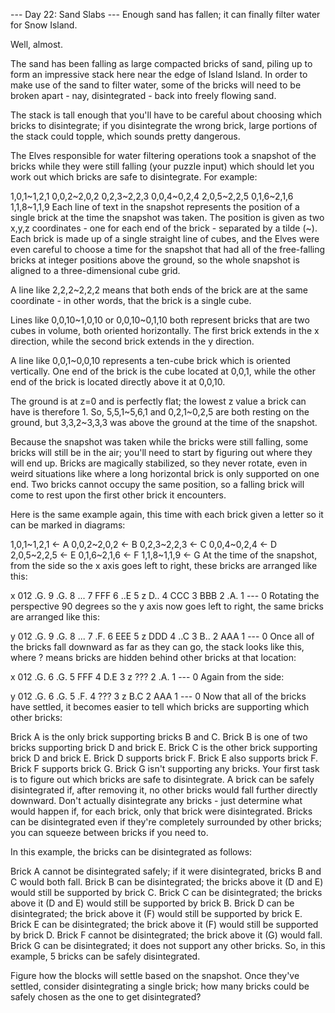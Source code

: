 --- Day 22: Sand Slabs ---
Enough sand has fallen; it can finally filter water for Snow Island.

Well, almost.

The sand has been falling as large compacted bricks of sand, piling up to form an impressive stack here near the edge of Island Island. In order to make use of the sand to filter water, some of the bricks will need to be broken apart - nay, disintegrated - back into freely flowing sand.

The stack is tall enough that you'll have to be careful about choosing which bricks to disintegrate; if you disintegrate the wrong brick, large portions of the stack could topple, which sounds pretty dangerous.

The Elves responsible for water filtering operations took a snapshot of the bricks while they were still falling (your puzzle input) which should let you work out which bricks are safe to disintegrate. For example:

1,0,1~1,2,1
0,0,2~2,0,2
0,2,3~2,2,3
0,0,4~0,2,4
2,0,5~2,2,5
0,1,6~2,1,6
1,1,8~1,1,9
Each line of text in the snapshot represents the position of a single brick at the time the snapshot was taken. The position is given as two x,y,z coordinates - one for each end of the brick - separated by a tilde (~). Each brick is made up of a single straight line of cubes, and the Elves were even careful to choose a time for the snapshot that had all of the free-falling bricks at integer positions above the ground, so the whole snapshot is aligned to a three-dimensional cube grid.

A line like 2,2,2~2,2,2 means that both ends of the brick are at the same coordinate - in other words, that the brick is a single cube.

Lines like 0,0,10~1,0,10 or 0,0,10~0,1,10 both represent bricks that are two cubes in volume, both oriented horizontally. The first brick extends in the x direction, while the second brick extends in the y direction.

A line like 0,0,1~0,0,10 represents a ten-cube brick which is oriented vertically. One end of the brick is the cube located at 0,0,1, while the other end of the brick is located directly above it at 0,0,10.

The ground is at z=0 and is perfectly flat; the lowest z value a brick can have is therefore 1. So, 5,5,1~5,6,1 and 0,2,1~0,2,5 are both resting on the ground, but 3,3,2~3,3,3 was above the ground at the time of the snapshot.

Because the snapshot was taken while the bricks were still falling, some bricks will still be in the air; you'll need to start by figuring out where they will end up. Bricks are magically stabilized, so they never rotate, even in weird situations like where a long horizontal brick is only supported on one end. Two bricks cannot occupy the same position, so a falling brick will come to rest upon the first other brick it encounters.

Here is the same example again, this time with each brick given a letter so it can be marked in diagrams:

1,0,1~1,2,1 <- A
0,0,2~2,0,2 <- B
0,2,3~2,2,3 <- C
0,0,4~0,2,4 <- D
2,0,5~2,2,5 <- E
0,1,6~2,1,6 <- F
1,1,8~1,1,9 <- G
At the time of the snapshot, from the side so the x axis goes left to right, these bricks are arranged like this:

x
012
.G. 9
.G. 8
... 7
FFF 6
..E 5 z
D.. 4
CCC 3
BBB 2
.A. 1
--- 0
Rotating the perspective 90 degrees so the y axis now goes left to right, the same bricks are arranged like this:

y
012
.G. 9
.G. 8
... 7
.F. 6
EEE 5 z
DDD 4
..C 3
B.. 2
AAA 1
--- 0
Once all of the bricks fall downward as far as they can go, the stack looks like this, where ? means bricks are hidden behind other bricks at that location:

x
012
.G. 6
.G. 5
FFF 4
D.E 3 z
??? 2
.A. 1
--- 0
Again from the side:

y
012
.G. 6
.G. 5
.F. 4
??? 3 z
B.C 2
AAA 1
--- 0
Now that all of the bricks have settled, it becomes easier to tell which bricks are supporting which other bricks:

Brick A is the only brick supporting bricks B and C.
Brick B is one of two bricks supporting brick D and brick E.
Brick C is the other brick supporting brick D and brick E.
Brick D supports brick F.
Brick E also supports brick F.
Brick F supports brick G.
Brick G isn't supporting any bricks.
Your first task is to figure out which bricks are safe to disintegrate. A brick can be safely disintegrated if, after removing it, no other bricks would fall further directly downward. Don't actually disintegrate any bricks - just determine what would happen if, for each brick, only that brick were disintegrated. Bricks can be disintegrated even if they're completely surrounded by other bricks; you can squeeze between bricks if you need to.

In this example, the bricks can be disintegrated as follows:

Brick A cannot be disintegrated safely; if it were disintegrated, bricks B and C would both fall.
Brick B can be disintegrated; the bricks above it (D and E) would still be supported by brick C.
Brick C can be disintegrated; the bricks above it (D and E) would still be supported by brick B.
Brick D can be disintegrated; the brick above it (F) would still be supported by brick E.
Brick E can be disintegrated; the brick above it (F) would still be supported by brick D.
Brick F cannot be disintegrated; the brick above it (G) would fall.
Brick G can be disintegrated; it does not support any other bricks.
So, in this example, 5 bricks can be safely disintegrated.

Figure how the blocks will settle based on the snapshot. Once they've settled, consider disintegrating a single brick; how many bricks could be safely chosen as the one to get disintegrated?
